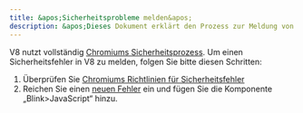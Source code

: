 ```yaml
---
title: &apos;Sicherheitsprobleme melden&apos;
description: &apos;Dieses Dokument erklärt den Prozess zur Meldung von Sicherheitsproblemen in V8.&apos;
---
```

V8 nutzt vollständig [Chromiums Sicherheitsprozess](https://www.chromium.org/Home/chromium-security). Um einen Sicherheitsfehler in V8 zu melden, folgen Sie bitte diesen Schritten:

1. Überprüfen Sie [Chromiums Richtlinien für Sicherheitsfehler](https://www.chromium.org/Home/chromium-security/reporting-security-bugs)
1. Reichen Sie einen [neuen Fehler](https://bugs.chromium.org/p/chromium/issues/entry?template=Security%20Bug) ein und fügen Sie die Komponente „Blink>JavaScript“ hinzu.
